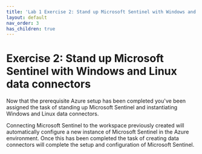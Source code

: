 ```yaml
---
title: 'Lab 1 Exercise 2: Stand up Microsoft Sentinel with Windows and Linux data connectors'
layout: default
nav_order: 3
has_children: true
---
```


# Exercise 2: Stand up Microsoft Sentinel with Windows and Linux data connectors

Now that the prerequisite Azure setup has been completed you've been assigned the task of standing up Microsoft Sentinel and instantiating Windows and Linux data connectors.  

Connecting Microsoft Sentinel to the workspace previously created will automatically configure a new instance of Microsoft Sentinel in the Azure environment. Once this has been completed the task of creating data connectors will complete the setup and configuration of Microsoft Sentinel.

